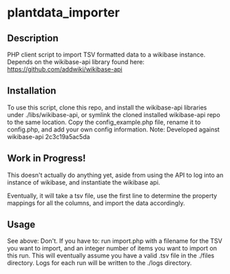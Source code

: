 plantdata_importer
=====

## Description

PHP client script to import TSV formatted data to a wikibase instance.
Depends on the wikibase-api library found here: 
https://github.com/addwiki/wikibase-api

## Installation

To use this script, clone this repo, and install the wikibase-api libraries under 
./libs/wikibase-api, or symlink the cloned installed wikibase-api repo to the 
same location.
Copy the config_example.php file, rename it to config.php, and add your own 
config information.
Note: Developed against wikibase-api 2c3c19a5ac5da

## Work in Progress!
This doesn't actually do anything yet, 
aside from using the API to log into an instance of wikibase, 
and instantiate the wikibase api.

Eventually, it will take a tsv file, use the first line to determine the 
property mappings for all the columns, and import the data accordingly.

## Usage
See above: Don't.
If you have to: run import.php with a filename for the TSV you want to import, 
and an integer number of items you want to import on this run. This will 
eventually assume you have a valid .tsv file in the ./files directory. Logs for 
each run will be written to the ./logs directory.